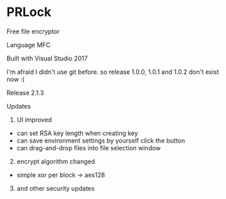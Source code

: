 # PRLock
Free file encryptor

Language MFC

Built with Visual Studio 2017

I'm afraid I didn't use git before.
so release 1.0.0, 1.0.1 and 1.0.2 don't exist now :(

Release 2.1.3

Updates

1. UI improved
 - can set RSA key length when creating key
 - can save environment settings by yourself click the button
 - can drag-and-drop files into file selection window

2. encrypt algorithm changed
 - simple xor per block -> aes128

3. and other security updates